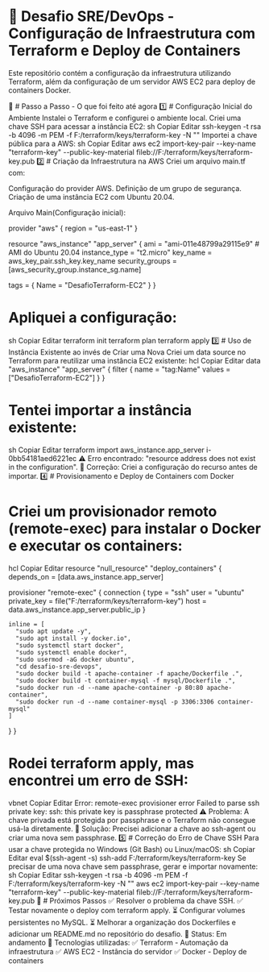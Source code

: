 
# 🚀 Desafio SRE/DevOps - Configuração de Infraestrutura com Terraform e Deploy de Containers
Este repositório contém a configuração da infraestrutura utilizando Terraform, além da configuração de um servidor AWS EC2 para deploy de containers Docker.

📌 # Passo a Passo - O que foi feito até agora
1️⃣ # Configuração Inicial do Ambiente
Instalei o Terraform e configurei o ambiente local.
Criei uma chave SSH para acessar a instância EC2:
sh
Copiar
Editar
ssh-keygen -t rsa -b 4096 -m PEM -f F:/terraform/keys/terraform-key -N ""
Importei a chave pública para a AWS:
sh
Copiar
Editar
aws ec2 import-key-pair --key-name "terraform-key" --public-key-material fileb://F:/terraform/keys/terraform-key.pub
2️⃣ # Criação da Infraestrutura na AWS
Criei um arquivo main.tf com:

Configuração do provider AWS.
Definição de um grupo de segurança.
Criação de uma instância EC2 com Ubuntu 20.04.

Arquivo Main(Configuração inicial):

provider "aws" {
  region = "us-east-1"
}

resource "aws_instance" "app_server" {
  ami           = "ami-011e48799a29115e9" # AMI do Ubuntu 20.04
  instance_type = "t2.micro"
  key_name      = aws_key_pair.ssh_key.key_name
  security_groups = [aws_security_group.instance_sg.name]

  tags = {
    Name = "DesafioTerraform-EC2"
  }
}

# Apliquei a configuração:

sh
Copiar
Editar
terraform init
terraform plan
terraform apply
3️⃣ # Uso de Instância Existente ao invés de Criar uma Nova
Criei um data source no Terraform para reutilizar uma instância EC2 existente:
hcl
Copiar
Editar
data "aws_instance" "app_server" {
  filter {
    name   = "tag:Name"
    values = ["DesafioTerraform-EC2"]
  }
}
# Tentei importar a instância existente:
sh
Copiar
Editar
terraform import aws_instance.app_server i-0bb54181aed6221ec
⚠️ Erro encontrado: "resource address does not exist in the configuration".
🔹 Correção: Criei a configuração do recurso antes de importar.
4️⃣ # Provisionamento e Deploy de Containers com Docker
# Criei um provisionador remoto (remote-exec) para instalar o Docker e executar os containers:
hcl
Copiar
Editar
resource "null_resource" "deploy_containers" {
  depends_on = [data.aws_instance.app_server]

  provisioner "remote-exec" {
    connection {
      type        = "ssh"
      user        = "ubuntu"
      private_key = file("F:/terraform/keys/terraform-key")
      host        = data.aws_instance.app_server.public_ip
    }

    inline = [
      "sudo apt update -y",
      "sudo apt install -y docker.io",
      "sudo systemctl start docker",
      "sudo systemctl enable docker",
      "sudo usermod -aG docker ubuntu",
      "cd desafio-sre-devops",
      "sudo docker build -t apache-container -f apache/Dockerfile .",
      "sudo docker build -t container-mysql -f mysql/Dockerfile .",
      "sudo docker run -d --name apache-container -p 80:80 apache-container",
      "sudo docker run -d --name container-mysql -p 3306:3306 container-mysql"
    ]
  }
}
# Rodei terraform apply, mas encontrei um erro de SSH:
vbnet
Copiar
Editar
Error: remote-exec provisioner error
Failed to parse ssh private key: ssh: this private key is passphrase protected
⚠️ Problema: A chave privada está protegida por passphrase e o Terraform não consegue usá-la diretamente.
🔹 Solução: Precisei adicionar a chave ao ssh-agent ou criar uma nova sem passphrase.
5️⃣ # Correção do Erro de Chave SSH
Para usar a chave protegida no Windows (Git Bash) ou Linux/macOS:
sh
Copiar
Editar
eval $(ssh-agent -s)
ssh-add F:/terraform/keys/terraform-key
Se precisar de uma nova chave sem passphrase, gerar e importar novamente:
sh
Copiar
Editar
ssh-keygen -t rsa -b 4096 -m PEM -f F:/terraform/keys/terraform-key -N ""
aws ec2 import-key-pair --key-name "terraform-key" --public-key-material fileb://F:/terraform/keys/terraform-key.pub
🚀 # Próximos Passos
✅ Resolver o problema da chave SSH.
✅ Testar novamente o deploy com terraform apply.
⏳ Configurar volumes persistentes no MySQL.
⏳ Melhorar a organização dos Dockerfiles e adicionar um README.md no repositório do desafio.
📌 Status: Em andamento
📌 Tecnologias utilizadas:
✅ Terraform - Automação da infraestrutura
✅ AWS EC2 - Instância do servidor
✅ Docker - Deploy de containers
